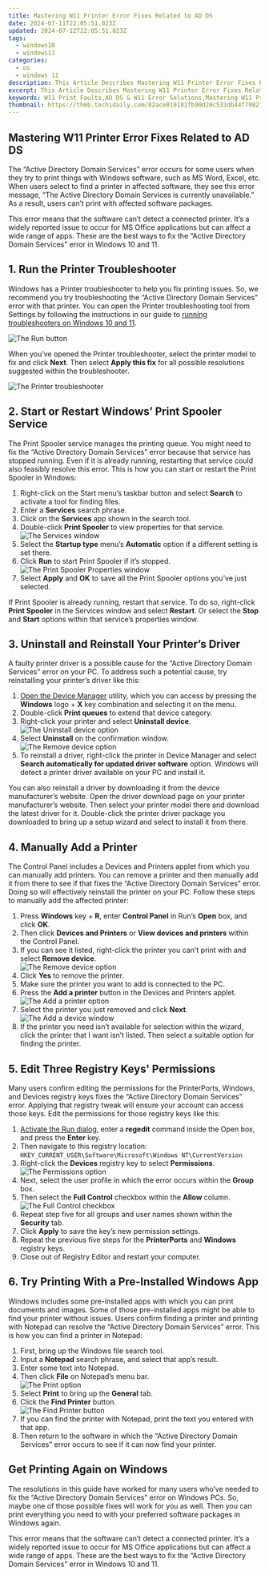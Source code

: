 ```yaml
---
title: Mastering W11 Printer Error Fixes Related to AD DS
date: 2024-07-11T22:05:51.023Z
updated: 2024-07-12T22:05:51.023Z
tags:
  - windows10
  - windows11
categories:
  - os
  - windows 11
description: This Article Describes Mastering W11 Printer Error Fixes Related to AD DS
excerpt: This Article Describes Mastering W11 Printer Error Fixes Related to AD DS
keywords: W11 Print Faults,AD DS & W11 Error Solutions,Mastering W11 Printer Issues,AD DS Fix,Resolve W11 Errors in AD DS Environments,Expert Guide to W11 Print Failures,Advanced W11 Repair for AD DS Systems
thumbnail: https://thmb.techidaily.com/82ace019181fb90d20c533db44f7982f837c984d09bf52bb3d1445c9e89ae06d.jpg
---
```


## Mastering W11 Printer Error Fixes Related to AD DS

 The “Active Directory Domain Services” error occurs for some users when they try to print things with Windows software, such as MS Word, Excel, etc. When users select to find a printer in affected software, they see this error message, “The Active Directory Domain Services is currently unavailable.” As a result, users can’t print with affected software packages.

 This error means that the software can’t detect a connected printer. It’s a widely reported issue to occur for MS Office applications but can affect a wide range of apps. These are the best ways to fix the “Active Directory Domain Services” error in Windows 10 and 11\.

## 1\. Run the Printer Troubleshooter

 Windows has a Printer troubleshooter to help you fix printing issues. So, we recommend you try troubleshooting the “Active Directory Domain Services” error with that printer. You can open the Printer troubleshooting tool from Settings by following the instructions in our guide to [running troubleshooters on Windows 10 and 11](https://www.makeuseof.com/run-troubleshooter-windows-10-11/).

![The Run button](https://static1.makeuseofimages.com/wordpress/wp-content/uploads/2023/06/run-button.jpg)

 When you’ve opened the Printer troubleshooter, select the printer model to fix and click **Next**. Then select **Apply this fix** for all possible resolutions suggested within the troubleshooter.

![The Printer troubleshooter](https://static1.makeuseofimages.com/wordpress/wp-content/uploads/2023/06/printer-troubleshooter.jpg)

## 2\. Start or Restart Windows’ Print Spooler Service

 The Print Spooler service manages the printing queue. You might need to fix the “Active Directory Domain Services” error because that service has stopped running. Even if it is already running, restarting that service could also feasibly resolve this error. This is how you can start or restart the Print Spooler in Windows:

1. Right-click on the Start menu’s taskbar button and select **Search** to activate a tool for finding files.
2. Enter a **Services** search phrase.
3. Click on the **Services** app shown in the search tool.
4. Double-click **Print Spooler** to view properties for that service.  
![The Services window](https://static1.makeuseofimages.com/wordpress/wp-content/uploads/2023/06/services-window.jpg)
5. Select the **Startup type** menu’s **Automatic** option if a different setting is set there.
6. Click **Run** to start Print Spooler if it’s stopped.  
![The Print Spooler Properties window](https://static1.makeuseofimages.com/wordpress/wp-content/uploads/2023/06/print-spooler-service-window.jpg)
7. Select **Apply** and **OK** to save all the Print Spooler options you’ve just selected.

 If Print Spooler is already running, restart that service. To do so, right-click **Print Spooler** in the Services window and select **Restart**. Or select the **Stop** and **Start** options within that service’s properties window.

## 3\. Uninstall and Reinstall Your Printer’s Driver

 A faulty printer driver is a possible cause for the “Active Directory Domain Services” error on your PC. To address such a potential cause, try reinstalling your printer’s driver like this:

1. [Open the Device Manager](https://www.makeuseof.com/windows-open-device-manager/) utility, which you can access by pressing the **Windows** logo + **X** key combination and selecting it on the menu.
2. Double-click **Print queues** to extend that device category.
3. Right-click your printer and select **Uninstall device**.  
![The Uninstall device option](https://static1.makeuseofimages.com/wordpress/wp-content/uploads/2023/06/uninstall-device-option.jpg)
4. Select **Uninstall** on the confirmation window.  
![The Remove device option](https://static1.makeuseofimages.com/wordpress/wp-content/uploads/2023/06/remove-device-option.jpg)
5. To reinstall a driver, right-click the printer in Device Manager and select **Search automatically for updated driver software** option. Windows will detect a printer driver available on your PC and install it.

 You can also reinstall a driver by downloading it from the device manufacturer’s website. Open the driver download page on your printer manufacturer’s website. Then select your printer model there and download the latest driver for it. Double-click the printer driver package you downloaded to bring up a setup wizard and select to install it from there.

## 4\. Manually Add a Printer

 The Control Panel includes a Devices and Printers applet from which you can manually add printers. You can remove a printer and then manually add it from there to see if that fixes the “Active Directory Domain Services” error. Doing so will effectively reinstall the printer on your PC. Follow these steps to manually add the affected printer:

1. Press **Windows** key + **R**, enter **Control Panel** in Run’s **Open** box, and click **OK**.
2. Then click **Devices and Printers** or **View devices and printers** within the Control Panel.
3. If you can see it listed, right-click the printer you can't print with and select **Remove device**.  
![The Remove device option](https://static1.makeuseofimages.com/wordpress/wp-content/uploads/2023/06/remove-device-option.jpg)
4. Click **Yes** to remove the printer.
5. Make sure the printer you want to add is connected to the PC.
6. Press the **Add a printer** button in the Devices and Printers applet.  
![The Add a printer option](https://static1.makeuseofimages.com/wordpress/wp-content/uploads/2023/06/add-a-printer.jpg)
7. Select the printer you just removed and click **Next**.  
![The Add a device window](https://static1.makeuseofimages.com/wordpress/wp-content/uploads/2023/06/add-a-device.jpg)
8. If the printer you need isn’t available for selection within the wizard, click the printer that I want isn’t listed. Then select a suitable option for finding the printer.

## 5\. Edit Three Registry Keys' Permissions

 Many users confirm editing the permissions for the PrinterPorts, Windows, and Devices registry keys fixes the “Active Directory Domain Services” error. Applying that registry tweak will ensure your account can access those keys. Edit the permissions for those registry keys like this:

1. [Activate the Run dialog](https://www.makeuseof.com/windows-open-run-command-dialog-box/), enter a **regedit** command inside the Open box, and press the **Enter** key.
2. Then navigate to this registry location:  
`HKEY_CURRENT_USER\Software\Microsoft\Windows NT\CurrentVersion`
3. Right-click the **Devices** registry key to select **Permissions**.  
![The Permissions option](https://static1.makeuseofimages.com/wordpress/wp-content/uploads/2023/06/permissions-option.jpg)
4. Next, select the user profile in which the error occurs within the **Group** box.
5. Then select the **Full Control** checkbox within the **Allow** column.  
![The Full Control checkbox](https://static1.makeuseofimages.com/wordpress/wp-content/uploads/2023/06/full-control-checkbox.jpg)
6. Repeat step five for all groups and user names shown within the **Security** tab.
7. Click **Apply** to save the key’s new permission settings.
8. Repeat the previous five steps for the **PrinterPorts** and **Windows** registry keys.
9. Close out of Registry Editor and restart your computer.

## 6\. Try Printing With a Pre-Installed Windows App

 Windows includes some pre-installed apps with which you can print documents and images. Some of those pre-installed apps might be able to find your printer without issues. Users confirm finding a printer and printing with Notepad can resolve the “Active Directory Domain Services” error. This is how you can find a printer in Notepad:

1. First, bring up the Windows file search tool.
2. Input a **Notepad** search phrase, and select that app’s result.
3. Enter some text into Notepad.
4. Then click **File** on Notepad’s menu bar.  
![The Print option](https://static1.makeuseofimages.com/wordpress/wp-content/uploads/2023/06/print-option.jpg)
5. Select **Print** to bring up the **General** tab.
6. Click the **Find Printer** button.  
![The Find Printer button](https://static1.makeuseofimages.com/wordpress/wp-content/uploads/2023/06/print-window.jpg)
7. If you can find the printer with Notepad, print the text you entered with that app.
8. Then return to the software in which the “Active Directory Domain Services” error occurs to see if it can now find your printer.

## Get Printing Again on Windows

 The resolutions in this guide have worked for many users who’ve needed to fix the “Active Directory Domain Services” error on Windows PCs. So, maybe one of those possible fixes will work for you as well. Then you can print everything you need to with your preferred software packages in Windows again.

 This error means that the software can’t detect a connected printer. It’s a widely reported issue to occur for MS Office applications but can affect a wide range of apps. These are the best ways to fix the “Active Directory Domain Services” error in Windows 10 and 11\.



<ins class="adsbygoogle"
      style="display:block"
      data-ad-client="ca-pub-7571918770474297"
      data-ad-slot="8358498916"
      data-ad-format="auto"
      data-full-width-responsive="true"></ins>

